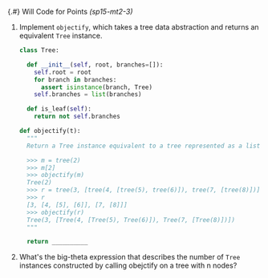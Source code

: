 
{.#} Will Code for Points *(sp15-mt2-3)*

1. Implement `objectify`, which takes a tree data abstraction and returns an equivalent `Tree` instance.

    ```py
    class Tree:

      def __init__(self, root, branches=[]):
        self.root = root
        for branch in branches:
          assert isinstance(branch, Tree)
        self.branches = list(branches)

      def is_leaf(self):
        return not self.branches
    ```

    ```py
    def objectify(t):
      """
      Return a Tree instance equivalent to a tree represented as a list.

      >>> m = tree(2)
      >>> m[2]
      >>> objectify(m)
      Tree(2)
      >>> r = tree(3, [tree(4, [tree(5), tree(6)]), tree(7, [tree(8)])])
      >>> r
      [3, [4, [5], [6]], [7, [8]]]
      >>> objectify(r)
      Tree(3, [Tree(4, [Tree(5), Tree(6)]), Tree(7, [Tree(8)])])
      """

      return __________
    ```

1. What's the big-theta expression that describes the number of `Tree` instances constructed by calling obejctify on a tree with n nodes?
